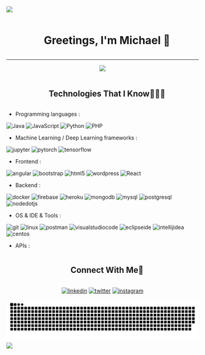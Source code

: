 
<!--horizontal divider(gradiant)-->
<img src="https://user-images.githubusercontent.com/73097560/115834477-dbab4500-a447-11eb-908a-139a6edaec5c.gif">

<!--h1 without bottom border-->
<div id="user-content-toc">
  <ul align="center">
   <summary><h1 style="display: inline-block"> Greetings, I'm Michael 👋</h1></summary>
  </ul>
</div>


-------------------------------------------------------------------
<div id="header" align="center">
  <img src="https://media.giphy.com/media/v1.Y2lkPTc5MGI3NjExODkyMzR2cTVmODN2bHhxNjFpdDhiMmFsNXZ4OGcwZ3pldndqc3hlcSZlcD12MV9pbnRlcm5hbF9naWZfYnlfaWQmY3Q9Zw/12CSpwCtoy1Vfy/giphy.gif" width="600"/>
</div>



<!--h1 without bottom border-->
<div id="user-content-toc">
  <ul align="center">
    <summary><h2 style="display: inline-block">Technologies That I Know👨🏻‍💻</h2></summary>
  </ul>
</div>
<!--tech stack -->

- Programming languages : <br />

![Java](https://img.shields.io/badge/Java-41454A?style=for-the-badge&logo=Oracle)
![JavaScript](https://img.shields.io/badge/JavaScript-41454A?style=for-the-badge&logo=JavaScript)
![Python](https://img.shields.io/badge/Python-41454A?style=for-the-badge&logo=Python)
![PHP](https://img.shields.io/badge/PHP-41454A?style=for-the-badge&logo=PHP)

- Machine Learning / Deep Learning frameworks : <br />

![jupyter](https://img.shields.io/badge/jupyter-41454A?style=for-the-badge&logo=jupyter)
![pytorch](https://img.shields.io/badge/pytorch-41454A?style=for-the-badge&logo=pytorch)
![tensorflow](https://img.shields.io/badge/tensorflow-41454A?style=for-the-badge&logo=tensorflow)

- Frontend : <br />

![angular](https://img.shields.io/badge/angular-41454A?style=for-the-badge&logo=angular)
![bootstrap](https://img.shields.io/badge/bootstrap-41454A?style=for-the-badge&logo=bootstrap)
![html5](https://img.shields.io/badge/html5-41454A?style=for-the-badge&logo=html5)
![wordpress](https://img.shields.io/badge/wordpress-41454A?style=for-the-badge&logo=wordpress)
![React](https://img.shields.io/badge/React-41454A?style=for-the-badge&logo=React)



- Backend : <br />

![docker](https://img.shields.io/badge/docker-41454A?style=for-the-badge&logo=docker)
![firebase](https://img.shields.io/badge/firebase-41454A?style=for-the-badge&logo=firebase)
![heroku](https://img.shields.io/badge/heroku-41454A?style=for-the-badge&logo=heroku)
![mongodb](https://img.shields.io/badge/mongodb-41454A?style=for-the-badge&logo=mongodb)
![mysql](https://img.shields.io/badge/mysql-41454A?style=for-the-badge&logo=mysql)
![postgresql](https://img.shields.io/badge/postgresql-41454A?style=for-the-badge&logo=postgresql)
![nodedotjs](https://img.shields.io/badge/nodedotjs-41454A?style=for-the-badge&logo=nodedotjs)

- OS & IDE & Tools : <br />
  
![git](https://img.shields.io/badge/git-E8E8E8?style=for-the-badge&logo=git)
![linux](https://img.shields.io/badge/linux-E8E8E8?style=for-the-badge&logo=linux)
![postman](https://img.shields.io/badge/postman-E8E8E8?style=for-the-badge&logo=postman)
![visualstudiocode](https://img.shields.io/badge/visualstudiocode-E8E8E8?style=for-the-badge&logo=visualstudiocode)
![eclipseide](https://img.shields.io/badge/eclipseide-E8E8E8?style=for-the-badge&logo=eclipseide)
![intellijidea](https://img.shields.io/badge/intellijidea-E8E8E8?style=for-the-badge&logo=intellijidea)
![centos](https://img.shields.io/badge/centos-E8E8E8?style=for-the-badge&logo=centos)

- APIs : <br />


<!-- Connect with me -->
<!--h2 without bottom border-->
<div id="user-content-toc">
  <ul align="center">
    <summary><h2 style="display: inline-block">Connect With Me🤝</h2></summary>
  </ul>
</div>

<!--icons and links-->
<p align="center">
<a href="https://www.linkedin.com/in/1010nishant/" target="blank"><img align="center" src="https://user-images.githubusercontent.com/88904952/234979284-68c11d7f-1acc-4f0c-ac78-044e1037d7b0.png" alt="linkedin" height="50" width="50" /></a>
<a href="https://twitter.com/1010nishant" target="blank"><img align="center" src="https://user-images.githubusercontent.com/88904952/234980676-61bfb021-ecc8-48f7-88e6-34c1b06c4a58.png" alt="twitter" height="50" width="50" /></a> 
<a href="https://www.instagram.com/nishant.jangir.1010/" target="blank"><img align="center" src="https://user-images.githubusercontent.com/88904952/234981169-2dd1e58f-4b7e-468c-8213-034ba62156c3.png" alt="instagram" height="50" width="50" /></a>
  
</p>



<!--- snake -->
<div align="center">
  <img  src="https://github.com/1999AZZAR/1999AZZAR/blob/main/resources/img/grid-snake.svg"
       alt="snake" /></a>
</div>


</div>

<!--horizontal divider(gradiant)-->
<img src="https://user-images.githubusercontent.com/73097560/115834477-dbab4500-a447-11eb-908a-139a6edaec5c.gif">

